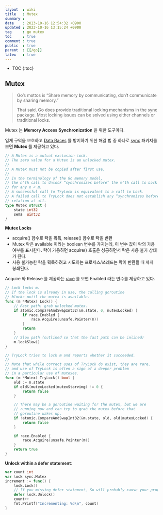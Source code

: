 ```yaml
---
layout  : wiki
title   : Mutex
summary : 
date    : 2023-10-16 12:54:32 +0900
updated : 2023-10-16 13:15:24 +0900
tag     : go mutex
toc     : true
comment : true
public  : true
parent  : [[/go]]
latex   : true
---
```

* TOC
{:toc}

## Mutex

> Go’s mottos is “Share memory by communicating, don’t communicate by sharing memory.”
> 
> That said, Go does provide traditional locking mechanisms in the sync package. Most locking issues can be solved using either channels or traditional locks.

Mutex 는 __Memory Access Synchronization__ 을 위한 도구이다.

임계 구역을 보호하고 [Data Races](https://go.dev/doc/articles/race_detector) 를 방지하기 위한 해결 법 중 하나로 [sync](https://pkg.go.dev/sync) 패키지를 보면 __Mutex__ 를 제공하고 있다.

```go
// A Mutex is a mutual exclusion lock.
// The zero value for a Mutex is an unlocked mutex.
//
// A Mutex must not be copied after first use.
//
// In the terminology of the Go memory model,
// the n'th call to Unlock “synchronizes before” the m'th call to Lock
// for any n < m.
// A successful call to TryLock is equivalent to a call to Lock.
// A failed call to TryLock does not establish any “synchronizes before”
// relation at all.
type Mutex struct {
	state int32
	sema  uint32
}
```

__Mutex Locks__
- acquire() 함수로 락을 획득, release() 함수로 락을 반환
- Mutex 락은 available 이라는 boolean 변수를 가지는데, 이 변수 값이 락의 가용 여부를 표시한다. 락이 가용하면 acquire() 호출은 성공하면서 락은 사용 불가 상태가 된다.
- 사용 불가능한 락을 획득하려고 시도하는 프로세스/쓰레드는 락이 반환될 때 까지 봉쇄된다.

Acquire 와 Release 를 제공하는 [race](https://pkg.go.dev/internal/race) 를 보면 Enabled 라는 변수를 제공하고 있다.

```go
// Lock locks m.
// If the lock is already in use, the calling goroutine
// blocks until the mutex is available.
func (m *Mutex) Lock() {
	// Fast path: grab unlocked mutex.
	if atomic.CompareAndSwapInt32(&m.state, 0, mutexLocked) {
		if race.Enabled {
			race.Acquire(unsafe.Pointer(m))
		}
		return
	}
	// Slow path (outlined so that the fast path can be inlined)
	m.lockSlow()
}

// TryLock tries to lock m and reports whether it succeeded.
//
// Note that while correct uses of TryLock do exist, they are rare,
// and use of TryLock is often a sign of a deeper problem
// in a particular use of mutexes.
func (m *Mutex) TryLock() bool {
	old := m.state
	if old&(mutexLocked|mutexStarving) != 0 {
		return false
	}

	// There may be a goroutine waiting for the mutex, but we are
	// running now and can try to grab the mutex before that
	// goroutine wakes up.
	if !atomic.CompareAndSwapInt32(&m.state, old, old|mutexLocked) {
		return false
	}

	if race.Enabled {
		race.Acquire(unsafe.Pointer(m))
	}
	return true
}
```

__Unlock within a defer statement__:

```go
var count int
var lock sync.Mutex
increment := func() {
    lock.Lock()
    // If you missing defer statement, So will probably cause your program to deadlock.
    defer lock.Unlock() 
    count++
    fmt.Printf("Incrementing: %d\n", count)
}
```